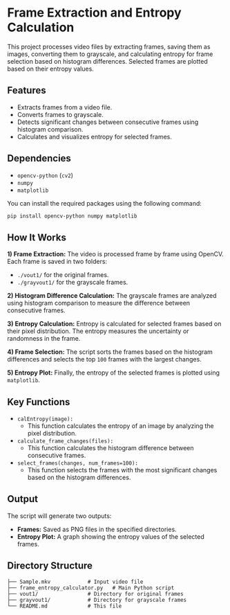 # Frame Extraction and Entropy Calculation

This project processes video files by extracting frames, saving them as images, converting them to grayscale, and calculating entropy for frame selection based on histogram differences. Selected frames are plotted based on their entropy values.

## Features
- Extracts frames from a video file.
- Converts frames to grayscale.
- Detects significant changes between consecutive frames using histogram comparison.
- Calculates and visualizes entropy for selected frames.

## Dependencies

- `opencv-python` (`cv2`)
- `numpy`
- `matplotlib`

You can install the required packages using the following command:

```bash
pip install opencv-python numpy matplotlib
```

## How It Works
**1) Frame Extraction:** The video is processed frame by frame using OpenCV. Each frame is saved in two folders:

- `./vout1/` for the original frames.
- `./grayvout1/` for the grayscale frames.

**2) Histogram Difference Calculation:** The grayscale frames are analyzed using histogram comparison to measure the difference between consecutive frames.

**3) Entropy Calculation:** Entropy is calculated for selected frames based on their pixel distribution. The entropy measures the uncertainty or randomness in the frame.

**4) Frame Selection:** The script sorts the frames based on the histogram differences and selects the top `100` frames with the largest changes.

**5) Entropy Plot:** Finally, the entropy of the selected frames is plotted using `matplotlib`.


## Key Functions
- `calEntropy(image):`
  - This function calculates the entropy of an image by analyzing the pixel distribution.
- `calculate_frame_changes(files):`
  - This function calculates the histogram difference between consecutive frames.
- `select_frames(changes, num_frames=100):`
  - This function selects the frames with the most significant changes based on the histogram differences.

## Output
The script will generate two outputs:

- **Frames:** Saved as PNG files in the specified directories.
- **Entropy Plot:** A graph showing the entropy values of the selected frames.

## Directory Structure
```
├── Sample.mkv            # Input video file
├── frame_entropy_calculator.py   # Main Python script
├── vout1/                # Directory for original frames
├── grayvout1/            # Directory for grayscale frames
└── README.md             # This file
```
